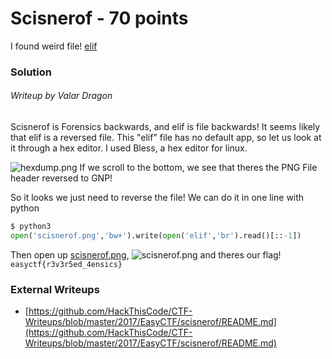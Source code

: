 # Scisnerof - 70 points

I found weird file! [elif](https://github.com/EasyCTF/easyctf-2017-problems/blob/master/scisnerof/elif)

### Solution
###### Writeup by Valar Dragon

Scisnerof is Forensics backwards, and elif is file backwards! It seems likely that elif is a reversed file.
This "elif" file has no default app, so let us look at it through a hex editor. I used Bless, a hex editor for linux.

![hexdump.png](https://raw.githubusercontent.com/HackThisCode/CTF-Writeups/master/2017/EasyCTF/scisnerof/hexdump.png)
If we scroll to the bottom, we see that theres the PNG File header reversed to GNP!

So it looks we just need to reverse the file!
We can do it in one line with python
``` python
$ python3
open('scisnerof.png','bw+').write(open('elif','br').read()[::-1])
```

Then open up [scisnerof.png](https://raw.githubusercontent.com/HackThisCode/CTF-Writeups/master/2017/EasyCTF/scisnerof/scisnerof.png),
![scisnerof.png](https://raw.githubusercontent.com/HackThisCode/CTF-Writeups/master/2017/EasyCTF/scisnerof/scisnerof.png)
and theres our flag! `easyctf{r3v3r5ed_4ensics}`


### External Writeups

* [https://github.com/HackThisCode/CTF-Writeups/blob/master/2017/EasyCTF/scisnerof/README.md](https://github.com/HackThisCode/CTF-Writeups/blob/master/2017/EasyCTF/scisnerof/README.md)
